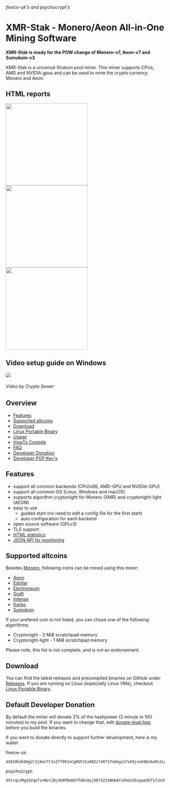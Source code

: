###### fireice-uk's and psychocrypt's
# XMR-Stak - Monero/Aeon All-in-One Mining Software

**XMR-Stak is ready for the POW change of Monero-v7, Aeon-v7 and Sumukoin-v3**

XMR-Stak is a universal Stratum pool miner. This miner supports CPUs, AMD and NVIDIA gpus and can be used to mine the crypto currency Monero and Aeon.

## HTML reports
<img src="https://gist.githubusercontent.com/fireice-uk/2da301131ac01695ff79539a27b81d68/raw/4c09cdeee86f94df2e9dd86b927e64aded6184f5/xmr-stak-cpu-hashrate.png" width="260"> <img src="https://gist.githubusercontent.com/fireice-uk/2da301131ac01695ff79539a27b81d68/raw/4c09cdeee86f94df2e9dd86b927e64aded6184f5/xmr-stak-cpu-results.png" width="260"> <img src="https://gist.githubusercontent.com/fireice-uk/2da301131ac01695ff79539a27b81d68/raw/4c09cdeee86f94df2e9dd86b927e64aded6184f5/xmr-stak-cpu-connection.png" width="260">

## Video setup guide on Windows

[<img src="https://gist.githubusercontent.com/fireice-uk/3621b179d56f57a8ead6303d8e415cf6/raw/f572faba67cc9418116f3c1dfd7783baf52182ce/vidguidetmb.jpg">](https://www.youtube.com/watch?v=-8paGFwxyMU)
###### Video by Crypto Sewer

## Overview
* [Features](#features)
* [Supported altcoins](#supported-altcoins)
* [Download](#download)
* [Linux Portable Binary](doc/Linux_deployment.md)
* [Usage](doc/usage.md)
* [HowTo Compile](doc/compile.md)
* [FAQ](doc/FAQ.md)
* [Developer Donation](#default-developer-donation)
* [Developer PGP Key's](doc/pgp_keys.md)

## Features

- support all common backends (CPU/x86, AMD-GPU and NVIDIA-GPU)
- support all common OS (Linux, Windows and macOS)
- supports algorithm cryptonight for Monero (XMR) and cryptonight-light (AEON)
- easy to use
  - guided start (no need to edit a config file for the first start)
  - auto configuration for each backend
- open source software (GPLv3)
- TLS support
- [HTML statistics](doc/usage.md#html-and-json-api-report-configuraton)
- [JSON API for monitoring](doc/usage.md#html-and-json-api-report-configuraton)

## Supported altcoins

Besides [Monero](https://getmonero.org), following coins can be mined using this miner:

- [Aeon](http://www.aeon.cash)
- [Edollar](https://edollar.cash)
- [Electroneum](https://electroneum.com)
- [Graft](https://www.graft.network)
- [Intense](https://intensecoin.com)
- [Karbo](https://karbo.io)
- [Sumokoin](https://www.sumokoin.org)

If your prefered coin is not listed, you can chose one of the following algorithms:

- Cryptonight - 2 MiB scratchpad memory
- Cryptonight-light - 1 MiB scratchpad memory

Please note, this list is not complete, and is not an endorsement.

## Download

You can find the latest releases and precompiled binaries on GitHub under [Releases](https://github.com/fireice-uk/xmr-stak/releases).
If you are running on Linux (especially Linux VMs), checkout [Linux Portable Binary](doc/Linux_deployment.md).

## Default Developer Donation

By default the miner will donate 2% of the hashpower (2 minute in 100 minutes) to my pool. If you want to change that, edit [donate-level.hpp](xmrstak/donate-level.hpp) before you build the binaries.

If you want to donate directly to support further development, here is my wallet

fireice-uk:
```
4581HhZkQHgZrZjKeCfCJxZff9E3xCgHGF25zABZz7oR71TnbbgiS7sK9jveE6Dx6uMs2LwszDuvQJgRZQotdpHt1fTdDhk
```

psychocrypt:
```
45tcqnJMgd3VqeTznNotiNj4G9PQoK67TGRiHyj6EYSZ31NUbAfs9XdiU5squmZb717iHJLxZv3KfEw8jCYGL5wa19yrVCn
```
